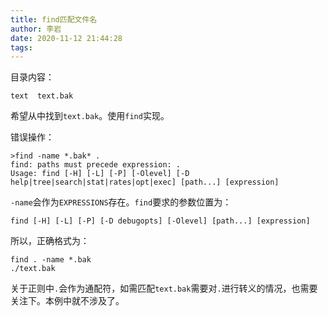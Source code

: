 ```yaml
---
title: find匹配文件名
author: 李岩
date: 2020-11-12 21:44:28
tags:
---
```

目录内容：
```
text  text.bak
```
希望从中找到<code>text.bak</code>。使用<code>find</code>实现。
<!--more-->
错误操作：
```
>find -name *.bak* .
find: paths must precede expression: .
Usage: find [-H] [-L] [-P] [-Olevel] [-D help|tree|search|stat|rates|opt|exec] [path...] [expression]
```
<code>-name</code>会作为<code>EXPRESSIONS</code>存在。<code>find</code>要求的参数位置为：
```
find [-H] [-L] [-P] [-D debugopts] [-Olevel] [path...] [expression]
```
所以，正确格式为：
```
find . -name *.bak
./text.bak
```
关于正则中<code>.</code>会作为通配符，如需匹配<code>text.bak</code>需要对<code>.</code>进行转义的情况，也需要关注下。本例中就不涉及了。
